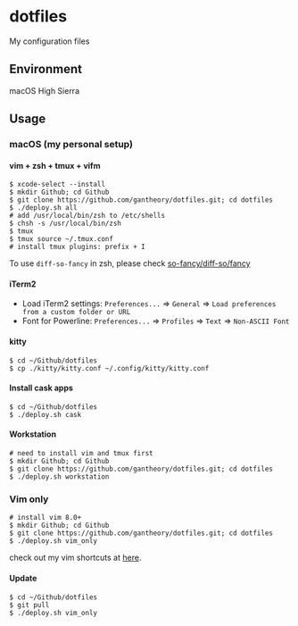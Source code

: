 # dotfiles

My configuration files

## Environment

macOS High Sierra

## Usage

### macOS (my personal setup)

#### vim + zsh + tmux + vifm

```shell
$ xcode-select --install
$ mkdir Github; cd Github
$ git clone https://github.com/gantheory/dotfiles.git; cd dotfiles
$ ./deploy.sh all
# add /usr/local/bin/zsh to /etc/shells
$ chsh -s /usr/local/bin/zsh
$ tmux
$ tmux source ~/.tmux.conf
# install tmux plugins: prefix + I
```

To use `diff-so-fancy` in zsh, please check [so-fancy/diff-so/fancy](https://github.com/so-fancy/diff-so-fancy#usage)

#### iTerm2

- Load iTerm2 settings: `Preferences...` => `General` => `Load preferences from a custom folder or URL`
- Font for Powerline: `Preferences...` => `Profiles` => `Text` => `Non-ASCII Font`

#### kitty

```shell
$ cd ~/Github/dotfiles
$ cp ./kitty/kitty.conf ~/.config/kitty/kitty.conf
```

#### Install cask apps

```shell
$ cd ~/Github/dotfiles
$ ./deploy.sh cask
```

#### Workstation

```shell
# need to install vim and tmux first
$ mkdir Github; cd Github
$ git clone https://github.com/gantheory/dotfiles.git; cd dotfiles
$ ./deploy.sh workstation
```

### Vim only

```shell
# install vim 8.0+
$ mkdir Github; cd Github
$ git clone https://github.com/gantheory/dotfiles.git; cd dotfiles
$ ./deploy.sh vim_only
```

check out my vim shortcuts at [here](https://github.com/gantheory/dotfiles/blob/master/vim/README.md).

#### Update

```shell
$ cd ~/Github/dotfiles
$ git pull
$ ./deploy.sh vim_only
```

